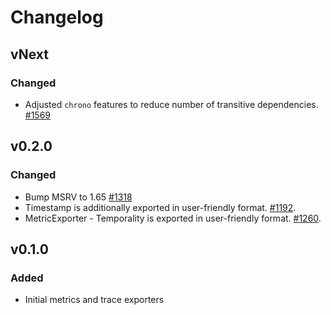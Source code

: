 # Changelog

## vNext

### Changed

- Adjusted `chrono` features to reduce number of transitive dependencies. [#1569](https://github.com/open-telemetry/opentelemetry-rust/pull/1569)

## v0.2.0

### Changed

- Bump MSRV to 1.65 [#1318](https://github.com/open-telemetry/opentelemetry-rust/pull/1318)
- Timestamp is additionally exported in user-friendly format.
  [#1192](https://github.com/open-telemetry/opentelemetry-rust/pull/1192).
- MetricExporter - Temporality is exported in user-friendly format.
  [#1260](https://github.com/open-telemetry/opentelemetry-rust/pull/1260).

## v0.1.0

### Added

- Initial metrics and trace exporters
